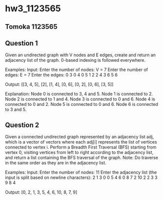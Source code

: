 # hw3_1123565

## Tomoka 1123565

## Question 1
Given an undirected graph with V nodes and E edges, create and return an adjacency list of the graph. 0-based indexing is followed everywhere.

Examples:
Input:
Enter the number of nodes: V = 7
Enter the number of edges: E = 7
Enter the edges: 
0 3
0 4
0 5
1 2
2 4
3 6
5 6

Output:
[[3, 4, 5], [2], [1, 4], [0, 6], [0, 2], [0, 6], [3, 5]]

Explanation:
Node 0 is connected to 3, 4 and 5.
Node 1 is connected to 2.
Node 2 is connected to 1 and 4.
Node 3 is connected to 0 and 6.
Node 4 is connected to 0 and 2.
Node 5 is connected to 0 and 6.
Node 6 is connected to 3 and 5.

## Question 2
Given a connected undirected graph represented by an adjacency list adj, which is a vector of vectors where each adj[i] represents the list of vertices connected to vertex i. Perform a Breadth First Traversal (BFS) starting from vertex 0, visiting vertices from left to right according to the adjacency list, and return a list containing the BFS traversal of the graph.
Note: Do traverse in the same order as they are in the adjacency list.

Examples:
Input:
Enter the number of nodes: 11
Enter the adjacency list (the input is split based on newline characters):
2 1 3
0
0 5 4 6
0 8 7
2 10
2
2
3
3 9
8
4

Output:
[0, 2, 1, 3, 5, 4, 6, 10, 8, 7, 9]

